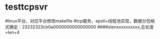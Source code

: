 # testtcpsvr
#linux平台，对应平台修改makefile
#tcp服务，epoll+线程池实现，数据分包格式确定：23232323cb0a0000000000000000 ####xlenxxxxxxxxxx,总长度=len+4
